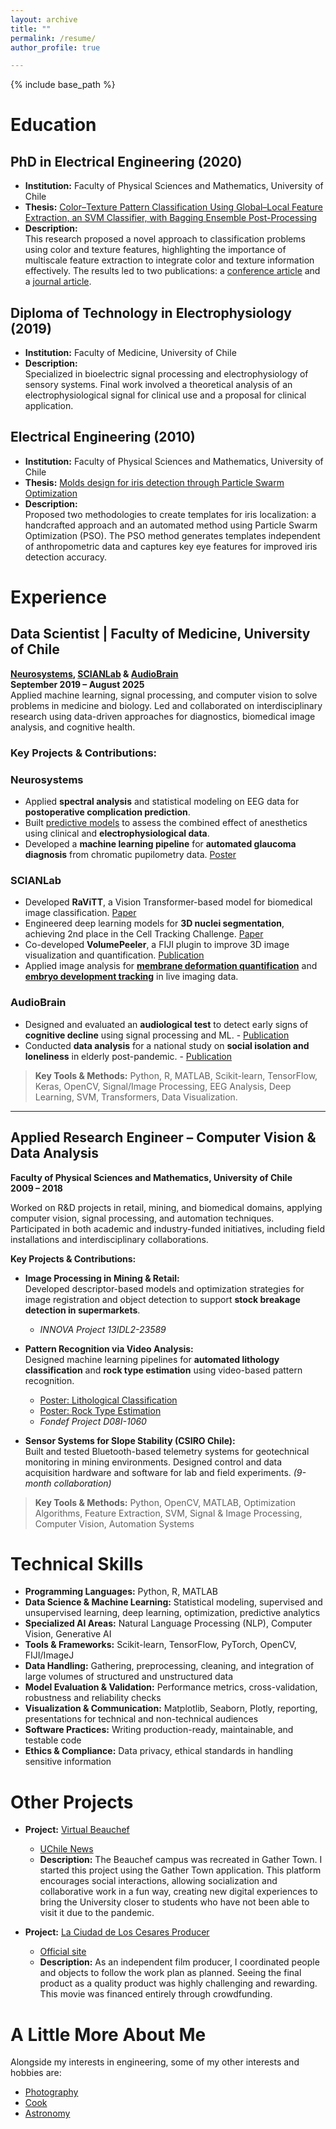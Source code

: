 ```yaml
---
layout: archive
title: ""
permalink: /resume/
author_profile: true

---
```


{% include base_path %}

# Education

## PhD in Electrical Engineering (2020)
- **Institution:** Faculty of Physical Sciences and Mathematics, University of Chile  
- **Thesis:** [Color–Texture Pattern Classification Using Global–Local Feature Extraction, an SVM Classifier, with Bagging Ensemble Post-Processing](https://www.cec.uchile.cl/~canavarr/Tesis/Navarro_2020.pdf)  
- **Description:**  
  This research proposed a novel approach to classification problems using color and texture features, highlighting the importance of multiscale feature extraction to integrate color and texture information effectively. The results led to two publications: a [conference article](https://doi.org/10.1109/SMC.2013.562) and a [journal article](https://doi.org/10.3390/app9153130).

## Diploma of Technology in Electrophysiology (2019)
- **Institution:** Faculty of Medicine, University of Chile  
- **Description:**  
  Specialized in bioelectric signal processing and electrophysiology of sensory systems. Final work involved a theoretical analysis of an electrophysiological signal for clinical use and a proposal for clinical application.

## Electrical Engineering (2010)
- **Institution:** Faculty of Physical Sciences and Mathematics, University of Chile  
- **Thesis:** [Molds design for iris detection through Particle Swarm Optimization](https://www.cec.uchile.cl/~canavarr/Tesis/Navarro_2010.pdf)  
- **Description:**  
  Proposed two methodologies to create templates for iris localization: a handcrafted approach and an automated method using Particle Swarm Optimization (PSO). The PSO method generates templates independent of anthropometric data and captures key eye features for improved iris detection accuracy.

# Experience

## Data Scientist | Faculty of Medicine, University of Chile  
**[Neurosystems](https://neurosistemas.cl/en/2021/10/19/carlos-navarro/), [SCIANLab](https://scian.cl/scientific-image-analysis/team-members-scianlab/) & [AudioBrain](https://dpoae.scian.cl/)**  
**September 2019 – August 2025**  
Applied machine learning, signal processing, and computer vision to solve problems in medicine and biology. Led and collaborated on interdisciplinary research using data-driven approaches for diagnostics, biomedical image analysis, and cognitive health.

### Key Projects & Contributions:

### **Neurosystems**
- Applied **spectral analysis** and statistical modeling on EEG data for **postoperative complication prediction**.  
- Built [predictive models](https://www.cec.uchile.cl/~canavarr/Posters/2021_Remifentanil_enhances.pdf) to assess the combined effect of anesthetics using clinical and **electrophysiological data**.  
- Developed a **machine learning pipeline** for **automated glaucoma diagnosis** from chromatic pupilometry data. [Poster](https://www.cec.uchile.cl/~canavarr/Posters/2024_MZamorano_Diagnostico.pdf)

### **SCIANLab**
- Developed **RaViTT**, a Vision Transformer-based model for biomedical image classification.  [Paper](https://arxiv.org/pdf/2306.10959.pdf)
- Engineered deep learning models for **3D nuclei segmentation**, achieving 2nd place in the Cell Tracking Challenge.   [Paper](https://www.computer.org/csdl/proceedings-article/cai/2023/398400a309/1PhCElOJQcM)
- Co-developed **VolumePeeler**, a FIJI plugin to improve 3D image visualization and quantification.  [Publication](https://bmcbioinformatics.biomedcentral.com/articles/10.1186/s12859-023-05403-z)
- Applied image analysis for **[membrane deformation quantification](https://www.cec.uchile.cl/~canavarr/Posters/2024_MCarvajal_SCIANForceSCIANDrop.pdf)** and **[embryo development tracking](https://www.cec.uchile.cl/~canavarr/Posters/2024_NGuerrero_InVivo.pdf)** in live imaging data.

### **AudioBrain**
- Designed and evaluated an **audiological test** to detect early signs of **cognitive decline** using signal processing and ML.  - [Publication](https://www.biorxiv.org/content/biorxiv/early/2023/02/05/2023.02.03.527051.full.pdf)
- Conducted **data analysis** for a national study on **social isolation and loneliness** in elderly post-pandemic.  - [Publication](https://www.ncbi.nlm.nih.gov/pmc/articles/PMC11715746/)

> **Key Tools & Methods:** Python, R, MATLAB, Scikit-learn, TensorFlow, Keras, OpenCV, Signal/Image Processing, EEG Analysis, Deep Learning, SVM, Transformers, Data Visualization.

---
## Applied Research Engineer – Computer Vision & Data Analysis  
**Faculty of Physical Sciences and Mathematics, University of Chile**  
**2009 – 2018**

Worked on R&D projects in retail, mining, and biomedical domains, applying computer vision, signal processing, and automation techniques. Participated in both academic and industry-funded initiatives, including field installations and interdisciplinary collaborations.

**Key Projects & Contributions:**

- **Image Processing in Mining & Retail:**  
  Developed descriptor-based models and optimization strategies for image registration and object detection to support **stock breakage detection in supermarkets**.  
  - *INNOVA Project 13IDL2-23589*

- **Pattern Recognition via Video Analysis:**  
  Designed machine learning pipelines for **automated lithology classification** and **rock type estimation** using video-based pattern recognition.  
  - [Poster: Lithological Classification](https://www.cec.uchile.cl/~canavarr/Posters/2013_Lithological_Gabor.pdf)  
  - [Poster: Rock Type Estimation](https://www.cec.uchile.cl/~canavarr/Posters/2012_Rock_Estimation.pdf)  
  - *Fondef Project D08I-1060*

- **Sensor Systems for Slope Stability (CSIRO Chile):**  
  Built and tested Bluetooth-based telemetry systems for geotechnical monitoring in mining environments. Designed control and data acquisition hardware and software for lab and field experiments. *(9-month collaboration)*

> **Key Tools & Methods:** Python, OpenCV, MATLAB, Optimization Algorithms, Feature Extraction, SVM, Signal & Image Processing, Computer Vision, Automation Systems



# Technical Skills

- **Programming Languages:** Python, R, MATLAB  
- **Data Science & Machine Learning:** Statistical modeling, supervised and unsupervised learning, deep learning, optimization, predictive analytics  
- **Specialized AI Areas:** Natural Language Processing (NLP), Computer Vision, Generative AI  
- **Tools & Frameworks:** Scikit-learn, TensorFlow, PyTorch, OpenCV, FIJI/ImageJ  
- **Data Handling:** Gathering, preprocessing, cleaning, and integration of large volumes of structured and unstructured data  
- **Model Evaluation & Validation:** Performance metrics, cross-validation, robustness and reliability checks  
- **Visualization & Communication:** Matplotlib, Seaborn, Plotly, reporting, presentations for technical and non-technical audiences  
- **Software Practices:** Writing production-ready, maintainable, and testable code  
- **Ethics & Compliance:** Data privacy, ethical standards in handling sensitive information

# Other Projects

- **Project:** [Virtual Beauchef](https://tinyurl.com/beauchefvirtual)  
  - [UChile News](https://uchile.cl/i176928)  
  - **Description:** The Beauchef campus was recreated in Gather Town. I started this project using the Gather Town application. This platform encourages social interactions, allowing socialization and collaborative work in a fun way, creating new digital experiences to bring the University closer to students who have not been able to visit it due to the pandemic.

- **Project:** [La Ciudad de Los Cesares Producer](https://tinyurl.com/CNC-IMDB)  
  - [Official site](http://www.laciudaddeloscesares.cl/)  
  - **Description:** As an independent film producer, I coordinated people and objects to follow the work plan as planned. Seeing the final product as a quality product was highly challenging and rewarding. This movie was financed entirely through crowdfunding.

# A Little More About Me

Alongside my interests in engineering, some of my other interests and hobbies are:  
- [Photography](https://tinyurl.com/CNC-Fotografia)  
- [Cook](https://www.caldostrong.com/search/label/cocinando-con-caldo)  
- [Astronomy](https://www.caldostrong.com/search/label/astronomia)
